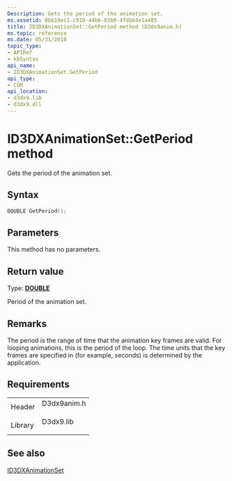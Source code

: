 ```yaml
---
Description: Gets the period of the animation set.
ms.assetid: 0bb19ec1-c918-44b6-83b0-4fdbb4e1a485
title: ID3DXAnimationSet::GetPeriod method (D3dx9anim.h)
ms.topic: reference
ms.date: 05/31/2018
topic_type: 
- APIRef
- kbSyntax
api_name: 
- ID3DXAnimationSet.GetPeriod
api_type: 
- COM
api_location: 
- d3dx9.lib
- d3dx9.dll
---
```


# ID3DXAnimationSet::GetPeriod method

Gets the period of the animation set.

## Syntax


```C++
DOUBLE GetPeriod();
```



## Parameters

This method has no parameters.

## Return value

Type: **[**DOUBLE**](https://msdn.microsoft.com/library/Aa383751(v=VS.85).aspx)**

Period of the animation set.

## Remarks

The period is the range of time that the animation key frames are valid. For looping animations, this is the period of the loop. The time units that the key frames are specified in (for example, seconds) is determined by the application.

## Requirements



|                    |                                                                                        |
|--------------------|----------------------------------------------------------------------------------------|
| Header<br/>  | <dl> <dt>D3dx9anim.h</dt> </dl> |
| Library<br/> | <dl> <dt>D3dx9.lib</dt> </dl>   |



## See also

<dl> <dt>

[ID3DXAnimationSet](id3dxanimationset.md)
</dt> </dl>

 

 




